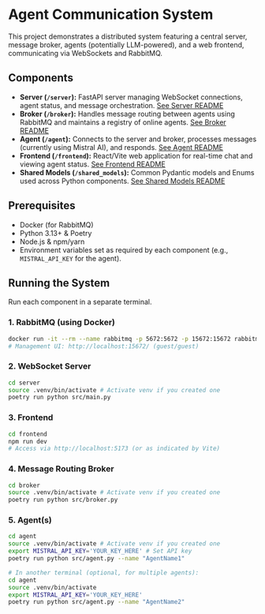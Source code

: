 # Agent Communication System

This project demonstrates a distributed system featuring a central server, message broker, agents (potentially LLM-powered), and a web frontend, communicating via WebSockets and RabbitMQ.

## Components

-   **Server (`/server`):** FastAPI server managing WebSocket connections, agent status, and message orchestration. [See Server README](./server/README.md)
-   **Broker (`/broker`):** Handles message routing between agents using RabbitMQ and maintains a registry of online agents. [See Broker README](./broker/README.md)
-   **Agent (`/agent`):** Connects to the server and broker, processes messages (currently using Mistral AI), and responds. [See Agent README](./agent/README.md)
-   **Frontend (`/frontend`):** React/Vite web application for real-time chat and viewing agent status. [See Frontend README](./frontend/README.md)
-   **Shared Models (`/shared_models`):** Common Pydantic models and Enums used across Python components. [See Shared Models README](./shared_models/README.md)

## Prerequisites

-   Docker (for RabbitMQ)
-   Python 3.13+ & Poetry
-   Node.js & npm/yarn
-   Environment variables set as required by each component (e.g., `MISTRAL_API_KEY` for the agent).

## Running the System

Run each component in a separate terminal.

### 1. RabbitMQ (using Docker)
```bash
docker run -it --rm --name rabbitmq -p 5672:5672 -p 15672:15672 rabbitmq:3-management
# Management UI: http://localhost:15672/ (guest/guest)
```

### 2. WebSocket Server
```bash
cd server
source .venv/bin/activate # Activate venv if you created one
poetry run python src/main.py
```

### 3. Frontend
```bash
cd frontend
npm run dev
# Access via http://localhost:5173 (or as indicated by Vite)
```

### 4. Message Routing Broker
```bash
cd broker
source .venv/bin/activate # Activate venv if you created one
poetry run python src/broker.py 
```

### 5. Agent(s)
```bash
cd agent
source .venv/bin/activate # Activate venv if you created one
export MISTRAL_API_KEY='YOUR_KEY_HERE' # Set API key
poetry run python src/agent.py --name "AgentName1"

# In another terminal (optional, for multiple agents):
cd agent
source .venv/bin/activate
export MISTRAL_API_KEY='YOUR_KEY_HERE'
poetry run python src/agent.py --name "AgentName2"
